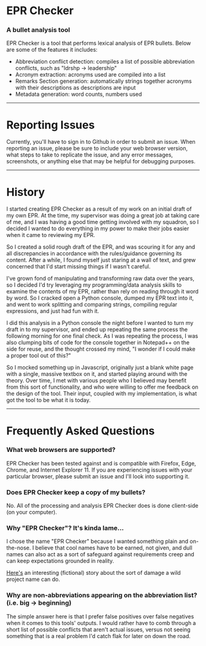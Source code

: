 # EPR Checker
### A bullet analysis tool

EPR Checker is a tool that performs lexical analysis of EPR bullets.  Below are some of the features it includes:
- Abbreviation conflict detection:  compiles a list of possible abbreviation conflicts, such as "ldrshp -> leadership"
- Acronym extraction:  acronyms used are compiled into a list
- Remarks Section generation:  automatically strings together acronyms with their descriptions as descriptions are input
- Metadata generation:  word counts, numbers used

---

# Reporting Issues
Currently, you'll have to sign in to Github in order to submit an issue.  When reporting an issue, please be sure to include your web browser version, what steps to take to replicate the issue, and any error messages, screenshots, or anything else that may be helpful for debugging purposes.

---

# History

I started creating EPR Checker as a result of my work on an initial draft of my own EPR.  At the time, my supervisor was doing a great job at taking care of me, and I was having a good time getting involved with my squadron, so I decided I wanted to do everything in my power to make their jobs easier when it came to reviewing my EPR.

So I created a solid rough draft of the EPR, and was scouring it for any and all discrepancies in accordance with the rules/guidance governing its content.  After a while, I found myself just staring at a wall of text, and grew concerned that I'd start missing things if I wasn't careful.

I've grown fond of manipulating and transforming raw data over the years, so I decided I'd try leveraging my programming/data analysis skills to examine the contents of my EPR, rather than rely on reading through it word by word.  So I cracked open a Python console, dumped my EPR text into it, and went to work splitting and comparing strings, compiling regular expressions, and just had fun with it.

I did this analysis in a Python console the night before I wanted to turn my draft in to my supervisor, and ended up repeating the same process the following morning for one final check.  As I was repeating the process, I was also clumping bits of code for the console together in Notepad++ on the side for reuse, and the thought crossed my mind, "I wonder if I could make a proper tool out of this?"

So I mocked something up in Javascript, originally just a blank white page with a single, massive textbox on it, and started playing around with the theory.  Over time, I met with various people who I believed may benefit from this sort of functionality, and who were willing to offer me feedback on the design of the tool.  Their input, coupled with my implementation, is what got the tool to be what it is today.

---

# Frequently Asked Questions

### What web browsers are supported?
EPR Checker has been tested against and is compatible with Firefox, Edge, Chrome, and Internet Explorer 11.  If you are experiencing issues with your particular browser, please submit an issue and I'll look into supporting it.

### Does EPR Checker keep a copy of my bullets?
No.  All of the processing and analysis EPR Checker does is done client-side (on your computer).

### Why "EPR Checker"?  It's kinda lame...
I chose the name "EPR Checker" because I wanted something plain and on-the-nose.  I believe that cool names have to be earned, not given, and dull names can also act as a sort of safeguard against requirements creep and can keep expectations grounded in reality.

[Here's](http://theengineeringmanager.com/growth/project-x/) an interesting (fictional) story about the sort of damage a wild project name can do.

### Why are non-abbreviations appearing on the abbreviation list? (i.e. big -> beginning)
The simple answer here is that I prefer false positives over false negatives when it comes to this tools' outputs.  I would rather have to comb through a short list of possible conflicts that aren't actual issues, versus not seeing something that is a real problem I'd catch flak for later on down the road.
